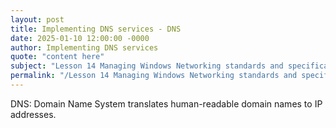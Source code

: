 ```yaml
---
layout: post
title: Implementing DNS services - DNS
date: 2025-01-10 12:00:00 -0000
author: Implementing DNS services
quote: "content here"
subject: "Lesson 14 Managing Windows Networking standards and specifications"
permalink: "/Lesson 14 Managing Windows Networking standards and specifications/Implementing DNS services/Implementing DNS services - DNS"
---
```


DNS: Domain Name System translates human-readable domain names to IP addresses.
